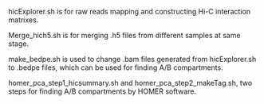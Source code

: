 hicExplorer.sh is for raw reads mapping and constructing Hi-C interaction matrixes.

Merge_hich5.sh is for merging .h5 files from different samples at same stage.

make_bedpe.sh is used to change .bam files generated from hicExplorer.sh to .bedpe files, which can be used for finding A/B compartments.

homer_pca_step1_hicsummary.sh and homer_pca_step2_makeTag.sh, two steps for finding A/B compartments by HOMER software.
